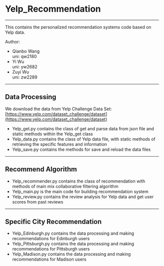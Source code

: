 # Yelp_Recommendation  
_____________________
This contains the personalized recommendation systems code based on Yelp data. 

Author: 
- Qianbo Wang    
uni: qw2180    
- Yi Wu    
uni: yw2682    
- Zuyi Wu      
uni: zw2289    

_____________________

## Data Processing    
We download the data from Yelp Challenge Data Set: [https://www.yelp.com/dataset_challenge/dataset](https://www.yelp.com/dataset_challenge/dataset)
- Yelp_get.py contains the class of get and parse data from json file and static methods within the Yelp_get class    
- Yelp_data.py contains the class of Yelp data file, with static methods of retrieving the specific features and information    
- Yelp_save.py contains the methods for save and reload the data files    

_____________________
## Recommend Algorithm    
- Yelp_recommender.py contains the class of recommendation with methods of main mix collaborative filtering algorithm    
- Yelp_main.py is the main code for building recommendation system    
- Yelp_review.py contains the review analysis for Yelp data and get user scores from past reviews    

_____________________
## Specific City Recommendation    
- Yelp_Edinburgh.py contains the data processing and making recommendations for Edinburgh users    
- Yelp_Pittsburgh.py contains the data processing and making recommendations for Pittsburgh users    
- Yelp_Madison.py contains the data processing and making recommendations for Madison users    

